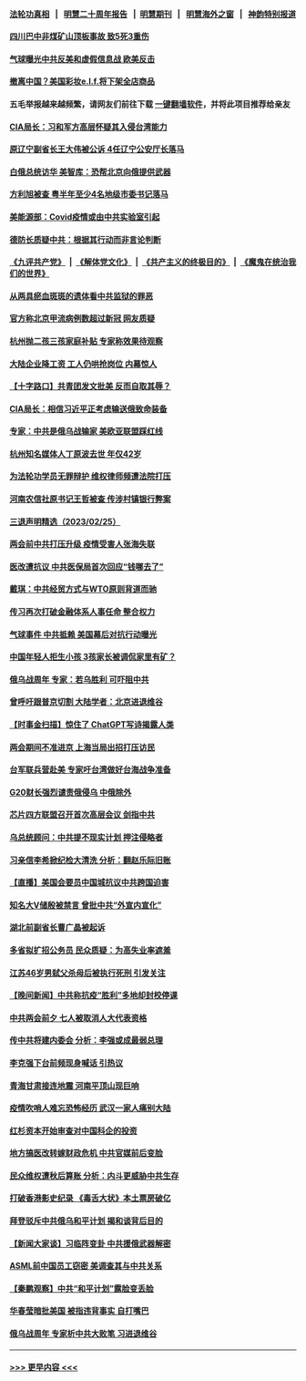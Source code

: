 #### [法轮功真相](https://github.com/gfw-breaker/truth/blob/master/README.md?t=0) &nbsp;&nbsp;|&nbsp;&nbsp; [明慧二十周年报告](https://github.com/gfw-breaker/mh-reports/blob/master/README.md?t=0) &nbsp;&nbsp;|&nbsp;&nbsp;[明慧期刊](https://github.com/gfw-breaker/mh-qikan) &nbsp;&nbsp;|&nbsp;&nbsp; [明慧海外之窗](https://github.com/gfw-breaker/mh-news/blob/master/README.md?t=0) &nbsp;&nbsp;|&nbsp;&nbsp; [神韵特别报道](https://github.com/gfw-breaker/mh-news/blob/master/shenyun.md?t=0)
#### [四川巴中非煤矿山顶板事故 致5死3重伤](../pages/nsc413/n13939047.md?t=02271243) 
#### [气球曝光中共反美和虚假信息战 欧美反击](../pages/nsc413/n13938863.md?t=02271243) 
#### [撤离中国？美国彩妆e.l.f.将下架全店商品](../pages/nsc413/n13938953.md?t=02271243) 
#### 五毛举报越来越频繁，请网友们前往下载 [一键翻墙软件](https://github.com/gfw-breaker/ssr-accounts)，并将此项目推荐给亲友
#### [CIA局长：习和军方高层怀疑其入侵台湾能力](../pages/nsc413/n13938935.md?t=02271243) 
#### [原辽宁副省长王大伟被公诉 4任辽宁公安厅长落马](../pages/nsc413/n13938878.md?t=02271243) 
#### [白俄总统访华 美智库：恐帮北京向俄提供武器](../pages/nsc413/n13938888.md?t=02271243) 
#### [方利旭被查 粤半年至少4名地级市委书记落马](../pages/nsc413/n13938893.md?t=02271243) 
#### [美能源部：Covid疫情或由中共实验室引起](../pages/nsc413/n13938865.md?t=02271243) 
#### [德防长质疑中共：根据其行动而非言论判断](../pages/nsc413/n13938864.md?t=02271243) 
#### [《九评共产党》](https://github.com/begood0513/9ping.md/blob/master/README.md) &nbsp;|&nbsp; [《解体党文化》](../../../../jtdwh.md/blob/master/README.md)  &nbsp;|&nbsp; [《共产主义的终极目的》](../../../../gczydzjmd.md/blob/master/README.md) &nbsp;|&nbsp; [《魔鬼在统治我们的世界》](../../../../mgztzwmdsj.md/blob/master/README.md) 
#### [从两具瘀血斑斑的遗体看中共监狱的罪恶](../pages/nsc413/n13936388.md?t=02271243) 
#### [官方称北京甲流病例数超过新冠 网友质疑](../pages/nsc413/n13938663.md?t=02271243) 
#### [杭州抛二孩三孩家庭补贴 专家称效果待观察](../pages/nsc413/n13938417.md?t=02271243) 
#### [大陆企业降工资 工人仍哄抢岗位 内幕惊人](../pages/nsc413/n13938419.md?t=02271243) 
#### [【十字路口】共青团发文批美 反而自取其辱？](../pages/nsc413/n13938143.md?t=02271243) 
#### [CIA局长：相信习近平正考虑输送俄致命装备](../pages/nsc413/n13938427.md?t=02271243) 
#### [专家：中共是俄乌战输家 美欧亚联盟踩红线](../pages/nsc413/n13937688.md?t=02271243) 
#### [杭州知名媒体人丁原波去世 年仅42岁](../pages/nsc413/n13938335.md?t=02271243) 
#### [为法轮功学员无罪辩护 维权律师频遭法院打压](../pages/nsc413/n13937296.md?t=02271243) 
#### [河南农信社原书记王哲被查 传涉村镇银行弊案](../pages/nsc413/n13938061.md?t=02271243) 
#### [三退声明精选（2023/02/25）](../pages/nsc413/n13938326.md?t=02271243) 
#### [两会前中共打压升级 疫情受害人张海失联](../pages/nsc413/n13938299.md?t=02271243) 
#### [医改遭抗议 中共医保局首次回应“钱哪去了”](../pages/nsc413/n13938290.md?t=02271243) 
#### [戴琪：中共经贸方式与WTO原则背道而驰](../pages/nsc413/n13938289.md?t=02271243) 
#### [传习再次打破金融体系人事任命 整合权力](../pages/nsc413/n13938266.md?t=02271243) 
#### [气球事件 中共抵赖 美国幕后对抗行动曝光](../pages/nsc413/n13938261.md?t=02271243) 
#### [中国年轻人拒生小孩 3孩家长被调侃家里有矿？](../pages/nsc413/n13938079.md?t=02271243) 
#### [俄乌战周年 专家：若乌胜利 可吓阻中共](../pages/nsc413/n13938152.md?t=02271243) 
#### [曾呼吁跟普京切割 大陆学者：北京进退维谷](../pages/nsc413/n13938226.md?t=02271243) 
#### [【时事金扫描】惊住了 ChatGPT写诗揭露人类](../pages/nsc413/n13938142.md?t=02271243) 
#### [两会期间不准进京 上海当局出招打压访民](../pages/nsc413/n13938228.md?t=02271243) 
#### [台军联兵营赴美 专家吁台湾做好台海战争准备](../pages/nsc413/n13936653.md?t=02271243) 
#### [G20财长强烈谴责俄侵乌 中俄除外](../pages/nsc413/n13938118.md?t=02271243) 
#### [芯片四方联盟召开首次高层会议 剑指中共](../pages/nsc413/n13938194.md?t=02271243) 
#### [乌总统顾问：中共提不现实计划 押注侵略者](../pages/nsc413/n13938202.md?t=02271243) 
#### [习亲信李希掀纪检大清洗 分析：翻赵乐际旧账](../pages/nsc413/n13938038.md?t=02271243) 
#### [【直播】美国会要员中国城抗议中共跨国迫害](../pages/nsc413/n13937774.md?t=02271243) 
#### [知名大V储殷被禁言 曾批中共“外宣内宣化”](../pages/nsc413/n13937753.md?t=02271243) 
#### [湖北前副省长曹广晶被起诉](../pages/nsc413/n13938126.md?t=02271243) 
#### [多省拟扩招公务员 民众质疑：为高失业率遮羞](../pages/nsc413/n13938117.md?t=02271243) 
#### [江苏46岁男弑父杀母后被执行死刑 引发关注](../pages/nsc413/n13937901.md?t=02271243) 
#### [【晚间新闻】中共称抗疫“胜利”多地却封校停课](../pages/nsc413/n13938036.md?t=02271243) 
#### [中共两会前夕 七人被取消人大代表资格](../pages/nsc413/n13938011.md?t=02271243) 
#### [传中共将建内委会 分析：李强或成最弱总理](../pages/nsc413/n13937920.md?t=02271243) 
#### [李克强下台前频现身喊话 引热议](../pages/nsc413/n13937879.md?t=02271243) 
#### [青海甘肃接连地震 河南平顶山现巨响](../pages/nsc413/n13937890.md?t=02271243) 
#### [疫情吹哨人难忘恐怖经历 武汉一家人痛别大陆](../pages/nsc413/n13937906.md?t=02271243) 
#### [红杉资本开始审查对中国科企的投资](../pages/nsc413/n13937777.md?t=02271243) 
#### [地方搞医改转嫁财政危机 中共官媒前后变脸](../pages/nsc413/n13937798.md?t=02271243) 
#### [民众维权遭秋后算账 分析：内斗更威胁中共生存](../pages/nsc413/n13937839.md?t=02271243) 
#### [打破香港影史纪录 《毒舌大状》本土票房破亿](../pages/nsc413/n13937630.md?t=02271243) 
#### [拜登驳斥中共俄乌和平计划 揭和谈背后目的](../pages/nsc413/n13937683.md?t=02271243) 
#### [【新闻大家谈】习临阵变卦 中共援俄武器解密](../pages/nsc413/n13937713.md?t=02271243) 
#### [ASML前中国员工窃密 美调查其与中共关系](../pages/nsc413/n13937721.md?t=02271243) 
#### [【秦鹏观察】中共“和平计划”露脸变丢脸](../pages/nsc413/n13937705.md?t=02271243) 
#### [华春莹暗批美国 被指违背事实 自打嘴巴](../pages/nsc413/n13937325.md?t=02271243) 
#### [俄乌战周年 专家析中共大败笔 习进退维谷](../pages/nsc413/n13936661.md?t=02271243) 

----
#### [ >>> 更早内容 <<< ](../indexes/nsc413-earlier.md)
